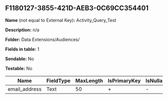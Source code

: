 ## F1180127-3855-421D-AEB3-0C69CC354401

**Name** (not equal to External Key)**:** Activity_Query_Test

**Description:** n/a

**Folder:** Data Extensions/Audiences/

**Fields in table:** 1

**Sendable:** No

**Testable:** No

| Name | FieldType | MaxLength | IsPrimaryKey | IsNullable | DefaultValue |
| --- | --- | --- | --- | --- | --- |
| email_address | Text | 50 | + | - |  |
